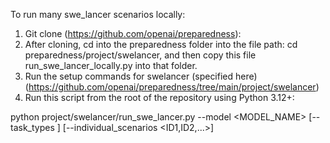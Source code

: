 To run many swe_lancer scenarios locally: 

1. Git clone (https://github.com/openai/preparedness):
2. After cloning, cd into the preparedness folder into the file path: cd preparedness/project/swelancer, and then copy this file run_swe_lancer_locally.py into that folder.
3.  Run the setup commands for swelancer (specified here) (https://github.com/openai/preparedness/tree/main/project/swelancer)
4. Run this script from the root of the repository using Python 3.12+:

python project/swelancer/run_swe_lancer.py --model <MODEL_NAME> [--task_types <TYPE>] [--individual_scenarios <ID1,ID2,...>]

